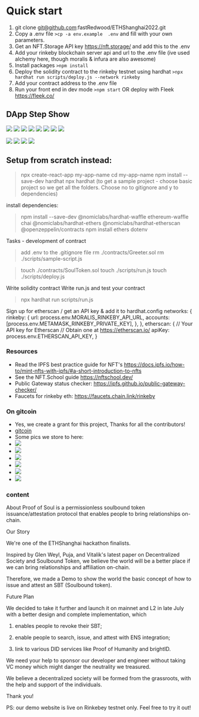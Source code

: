 # Quick start
1. git clone git@github.com:fastRedwood/ETHShanghai2022.git
2. Copy  a .env file  `>cp -a env.example  .env` and fill with your own parameters.
3. Get an NFT.Storage API key https://nft.storage/ and add this to the .env
4. Add your rinkeby blockchain server api and url to the .env file (ive used alchemy here, though moralis & infura are also awesome)
5. Install packages `>npm install`
6. Deploy the solidity contract to the rinkeby testnet using hardhat `>npx hardhat run scripts/deploy.js --network rinkeby`
7. Add your contract address to the .env file
8. Run your front end in dev mode `>npm start` OR deploy with Fleek https://fleek.co/

## DApp Step Show

![](src/assets/2.png)
![](src/assets/3.png)
![](src/assets/4.png)
![](src/assets/5.png)
![](src/assets/6.png)
![](src/assets/7.png)
![](src/assets/1.png)
![](src/assets/8.png)

![](src/assets/9.png)
![](src/assets/10.png)
![](src/assets/11.png)
![](src/assets/12.png)


## Setup from scratch instead:

> npx create-react-app my-app-name
> cd my-app-name
> npm install --save-dev hardhat
> npx hardhat (to get a sample project - choose basic project so we get all the folders. Choose no to gitignore and y to dependencies)

install dependencies:

> npm install --save-dev @nomiclabs/hardhat-waffle ethereum-waffle chai @nomiclabs/hardhat-ethers @nomiclabs/hardhat-etherscan @openzeppelin/contracts
> npm install ethers dotenv

Tasks - development of contract

> add .env to the .gitignore file
> rm ./contracts/Greeter.sol
> rm ./scripts/sample-script.js

> touch ./contracts/SoulToken.sol
> touch ./scripts/run.js
> touch ./scripts/deploy.js

Write solidity contract
Write run.js and test your contract

> npx hardhat run scripts/run.js

Sign up for etherscan / get an API key & add it to hardhat.config
networks: {
rinkeby: {
url: process.env.MORALIS_RINKEBY_API_URL,
accounts: [process.env.METAMASK_RINKEBY_PRIVATE_KEY],
},
},
etherscan: {
// Your API key for Etherscan
// Obtain one at https://etherscan.io/
apiKey: process.env.ETHERSCAN_API_KEY,
}
### Resources

- Read the IPFS best practice guide for NFT's https://docs.ipfs.io/how-to/mint-nfts-with-ipfs/#a-short-introduction-to-nfts
- See the NFT.School guide https://nftschool.dev/
- Public Gateway status checker: https://ipfs.github.io/public-gateway-checker/
- Faucets for rinkeby eth: https://faucets.chain.link/rinkeby

### On gitcoin
+ Yes, we create a grant for this project, Thanks for all the contributors!
+ [gitcoin](https://gitcoin.co/grants/6231/proof-of-soul-soulbound-token-issuanceattestation)
+ Some pics we store to here:
+ ![](src/assets/g1.png)
+ ![](src/assets/g2.png)
+ ![](src/assets/g3.png)
+ ![](src/assets/g4.png)
+ ![](src/assets/g5.png)
+ ![](src/assets/infura-reward.jpeg)

### content
About
Proof of Soul is a permissionless soulbound token issuance/attestation protocol that enables people to bring relationships on-chain. 



Our Story



We're one of the ETHShanghai hackathon finalists.



Inspired by Glen Weyl, Puja, and Vitalik's latest paper on Decentralized Society and Soulbound Token, we believe the world will be a better place if we can bring relationships and affiliation on-chain. 



Therefore, we made a Demo to show the world the basic concept of how to issue and attest an SBT (Soulbound token).



Future Plan



We decided to take it further and launch it on mainnet and L2 in late July with a better design and complete implementation, which

1) enables people to revoke their SBT;

2) enable people to search, issue, and attest with ENS integration;

3) link to various DID services like Proof of Humanity and brightID.



We need your help to sponsor our developer and engineer without taking VC money which might danger the neutrality we treasured. 



We believe a decentralized society will be formed from the grassroots, with the help and support of the individuals.



Thank you!



PS: our demo website is live on Rinkebey testnet only. Feel free to try it out!



